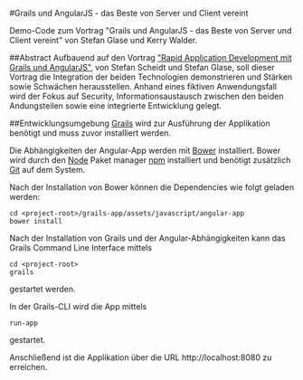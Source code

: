#Grails und AngularJS - das Beste von Server und Client vereint

Demo-Code zum Vortrag "Grails und AngularJS - das Beste von Server und Client vereint" von Stefan Glase und Kerry Walder.

##Abstract
Aufbauend auf den Vortrag ["Rapid Application Development mit Grails und AngularJS"](https://github.com/opitzconsulting/tasklist-grails-angular),
von Stefan Scheidt und Stefan Glase, soll dieser Vortrag die Integration der beiden Technologien demonstrieren und Stärken sowie Schwächen herausstellen.
Anhand eines fiktiven Anwendungsfall wird der Fokus auf Security, Informationsaustausch zwischen den beiden Andungsteilen
sowie eine integrierte Entwicklung gelegt.

##Entwicklungsumgebung
[Grails](https://grails.org/) wird zur Ausführung der Applikation benötigt und muss zuvor installiert werden.

Die Abhängigkeiten der Angular-App werden mit [Bower](http://bower.io/) installiert. Bower wird durch den
[Node](https://nodejs.org/) Paket manager [npm](https://www.npmjs.com/) installiert und benötigt zusätzlich
[Git](http://git-scm.com/) auf dem System.

Nach der Installation von Bower können die Dependencies wie folgt geladen werden:
```
cd <project-root>/grails-app/assets/javascript/angular-app
bower install
```

Nach der Installation von Grails und der Angular-Abhängigkeiten kann das Grails Command Line Interface mittels
```
cd <project-root>
grails
```
gestartet werden.

In der Grails-CLI wird die App mittels
```
run-app
```
gestartet.

Anschließend ist die Applikation über die URL http://localhost:8080 zu erreichen.
